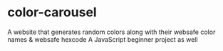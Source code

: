 # color-carousel
A website that generates random colors along with their websafe color names &amp; websafe hexcode
A JavaScript beginner project as well
